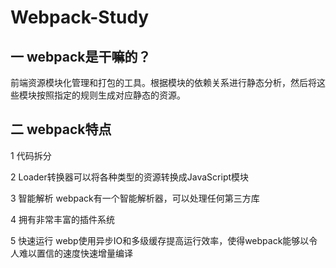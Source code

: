 # Webpack-Study
## 一 webpack是干嘛的？
前端资源模块化管理和打包的工具。根据模块的依赖关系进行静态分析，然后将这些模块按照指定的规则生成对应静态的资源。
## 二 webpack特点

 1 代码拆分
 
 2 Loader转换器可以将各种类型的资源转换成JavaScript模块
 
 3 智能解析 webpack有一个智能解析器，可以处理任何第三方库
 
 4 拥有非常丰富的插件系统
 
 5 快速运行 webp使用异步IO和多级缓存提高运行效率，使得webpack能够以令人难以置信的速度快速增量编译

